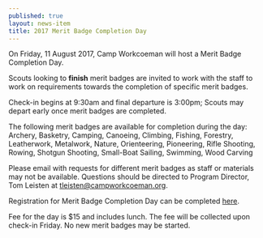 ```yaml
---
published: true
layout: news-item
title: 2017 Merit Badge Completion Day
---
```


On Friday, 11 August 2017, Camp Workcoeman will host a Merit Badge Completion Day.

Scouts looking to **finish** merit badges are invited to work with the staff to work on requirements towards the completion of specific merit badges.

Check-in begins at 9:30am and final departure is 3:00pm; Scouts may depart early once merit badges are completed.

The following merit badges are available for completion during the day:
Archery, Basketry, Camping, Canoeing, Climbing, Fishing, Forestry, Leatherwork, Metalwork, Nature, Orienteering, Pioneering, Rifle Shooting, Rowing, Shotgun Shooting, Small-Boat Sailing, Swimming, Wood Carving

Please email with requests for different merit badges as staff or materials may not be available. Questions should be directed to Program Director, Tom Leisten at [tleisten@campworkcoeman.org](mailto:tleisten@campworkcoeman.org).

Registration for Merit Badge Completion Day can be completed [here](https://docs.google.com/forms/d/e/1FAIpQLScYF_1uPup-YJDEi0AMina6bW9zmF_IrzJlAasseptQMAx_6Q/viewform).

Fee for the day is $15 and includes lunch. The fee will be collected upon check-in Friday. No new merit badges may be started.
